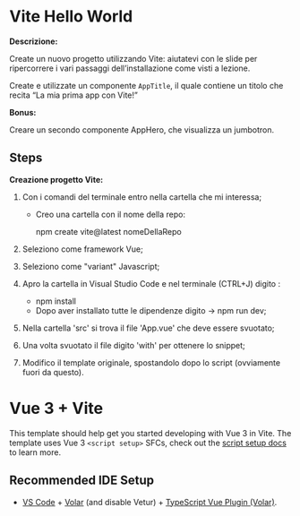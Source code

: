 Vite Hello World
========

**Descrizione:**

Create un nuovo progetto utilizzando Vite: aiutatevi con le slide per ripercorrere i vari passaggi dell’installazione come visti a lezione.

Create e utilizzate un componente `AppTitle`, il quale contiene un titolo che recita “La mia prima app con Vite!”

**Bonus:**

Creare un secondo componente AppHero, che visualizza un jumbotron.

## Steps

**Creazione progetto Vite:**

1) Con i comandi del terminale entro nella cartella che mi interessa;
    - Creo una cartella con il nome della repo:

      npm create vite@latest nomeDellaRepo

2) Seleziono come framework Vue;

3) Seleziono come "variant" Javascript;

4) Apro la cartella in Visual Studio Code e nel terminale (CTRL+J) digito :

    - npm install
    - Dopo aver installato tutte le dipendenze digito -> npm run dev;

  5) Nella cartella 'src' si trova il file 'App.vue' che deve essere svuotato;

  6) Una volta svuotato il file digito 'with' per ottenere lo snippet;

  7) Modifico il template originale, spostandolo dopo lo script (ovviamente fuori da questo).


# Vue 3 + Vite

This template should help get you started developing with Vue 3 in Vite. The template uses Vue 3 `<script setup>` SFCs, check out the [script setup docs](https://v3.vuejs.org/api/sfc-script-setup.html#sfc-script-setup) to learn more.

## Recommended IDE Setup

- [VS Code](https://code.visualstudio.com/) + [Volar](https://marketplace.visualstudio.com/items?itemName=Vue.volar) (and disable Vetur) + [TypeScript Vue Plugin (Volar)](https://marketplace.visualstudio.com/items?itemName=Vue.vscode-typescript-vue-plugin).
